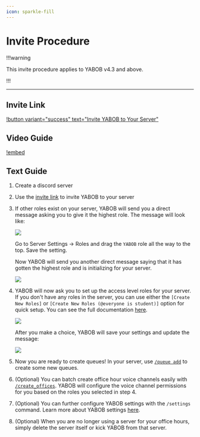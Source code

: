 ```yaml
---
icon: sparkle-fill
---
```


# Invite Procedure

!!!warning

This invite procedure applies to YABOB v4.3 and above.

!!!

---

## Invite Link

[!button variant="success" text="Invite YABOB to Your Server"](https://discord.com/api/oauth2/authorize?client_id=967586305959657482&permissions=8&scope=bot)

## Video Guide

[!embed](https://www.youtube.com/watch?v=e7CpJED-c7w)

## Text Guide

1.  Create a discord server
2.  Use the [invite link](https://discord.com/oauth2/authorize?client_id=967586305959657482&permissions=8&scope=bot) to invite YABOB to your server
3.  If other roles exist on your server, YABOB will send you a direct message asking you to give it the highest role. The message will look like:

    ![](https://user-images.githubusercontent.com/60045212/211128697-ccf287c9-8f75-48fc-a856-ca5cb498e87a.png)

    Go to Server Settings $\to$ Roles and drag the `YABOB` role all the way to the top. Save the setting.

    Now YABOB will send you another direct message saying that it has gotten the highest role and is initializing for your server.

    ![](https://user-images.githubusercontent.com/60045212/211128723-c208ccf5-76f3-4620-ab22-b44d1cae996d.png)

4.  YABOB will now ask you to set up the access level roles for your server. If you don't have any roles in the server, you can use either the `[Create New Roles]` or `[Create New Roles (@everyone is student)]` option for quick setup. You can see the full documentation [here](https://github.com/KaoushikMurugan/yet-another-better-office-hour-bot/wiki/Configure-YABOB-Settings-For-Your-Server#server-roles).

    ![](https://user-images.githubusercontent.com/60045212/211129036-5946fe37-5cf6-41f2-a4e7-a0ef845dd6ea.png)

    After you make a choice, YABOB will save your settings and update the message:

    ![](https://user-images.githubusercontent.com/60045212/211128775-4faa109b-fddd-4a30-a688-2c9bd09a43bb.png)

5.  Now you are ready to create queues! In your server, use [`/queue add`](https://github.com/KaoushikMurugan/yet-another-better-office-hour-bot/wiki/Built-in-Commands#queue-add--remove-queue_name) to create some new queues.

6.  (Optional) You can batch create office hour voice channels easily with [`/create_offices`](https://github.com/KaoushikMurugan/yet-another-better-office-hour-bot/wiki/Built-in-Commands#create_offices-category_name-office_name-number_of_offices). YABOB will configure the voice channel permissions for you based on the roles you selected in step 4.

7.  (Optional) You can further configure YABOB settings with the `/settings` command. Learn more about YABOB settings [here](https://github.com/KaoushikMurugan/yet-another-better-office-hour-bot/wiki/Configure-YABOB-Settings-For-Your-Server).

8.  (Optional) When you are no longer using a server for your office hours, simply delete the server itself or kick YABOB from that server.
